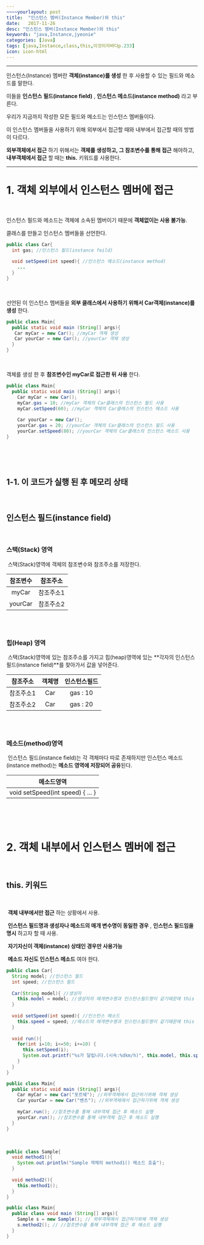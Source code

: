 ```yaml
---
~~~~yourlayout: post
title:  "인스턴스 멤버(Instance Member)와 this"
date:   2017-11-26
desc: "인스턴스 멤버(Instance Member)와 this"
keywords: "java,Instance,jyeonie"
categories: [Java]
tags: [java,Instance,class,this,이것이자바다p.233]
icon: icon-html
---
```


------

인스턴스(Instance) 멤버란 **객체(instance)를 생성** 한 후 사용할 수 있는 필드와 메소드를 말한다.

이들을 **인스턴스 필드(instance field)** , **인스턴스 메소드(instance method)** 라고 부른다.

우리가 지금까지 작성한 모든 필드와 메소드는 인스턴스 멤버들이다.

이 인스턴스 멤버들을 사용하기 위해 외부에서 접근할 때와 내부에서 접근할 때의 방법이 다르다.

**외부객체에서 접근** 하기 위해서는 **객체를 생성하고, 그 참조변수를 통해 접근** 해야하고, **내부객체에서 접근** 할 때는 **this.** 키워드를 사용한다.

------

# 1. 객체 외부에서 인스턴스 멤버에 접근

<br />

인스턴스 필드와 메소드는 객체에 소속된 멤버이기 때문에 **객체없이는 사용 불가능**.

클래스를 만들고 인스턴스 멤버들을 선언한다.

```java
public class Car{
  int gas; //인스턴스 필드(instance feild)
  
  void setSpeed(int speed){ //인스턴스 메소드(instance method)
    ...
  }
}
```

<br />

선언된 이 인스턴스 멤버들을 **외부 클래스에서 사용하기 위해서 Car객체(instance)를 생성** 한다.

```java
public class Main{
  public static void main (String[] args){
   Car myCar = new Car(); //myCar 객체 생성
   Car yourCar = new Car(); //yourCar 객체 생성
  }
}
```

<br />

객체를 생성 한 후 **참조변수인 myCar로 접근한 뒤 사용** 한다.

```java
public class Main{
  public static void main (String[] args){
    Car myCar = new Car(); 
    myCar.gas = 10; //myCar 객체의 Car클래스의 인스턴스 필드 사용
    myCar.setSpeed(60); //myCar 객체의 Car클래스의 인스턴스 메소드 사용
    
    Car yourCar = new Car();
    yourCar.gas = 20; //yourCar 객체의 Car클래스의 인스턴스 필드 사용
    yourCar.setSpeed(80); //yourCar 객체의 Car클래스의 인스턴스 메소드 사용
}
```

<br />

<br />

<br />

## 1-1. 이 코드가 실행 된 후 메모리 상태

<br />

## 인스턴스 필드(instance field)

<br />

### 스택(Stack) 영역 

​	스택(Stack)영역에 객체의 참조변수와 참조주소를 저장한다.

|  참조변수   | 참조주소  |
| :-----: | :---: |
|  myCar  | 참조주소1 |
| yourCar | 참조주소2 |

<br />

<br />

### 힙(Heap) 영역

​	스택(Stack)영역에 있는 참조주소를 가지고 힙(heap)영역에 있는 **각자의 인스턴스 필드(instance field)**를 찾아가서 값을 넣어준다.

| 참조주소  | 객체명  |  인스턴스필드  |
| :---: | :--: | :------: |
| 참조주소1 | Car  | gas : 10 |
| 참조주소2 | Car  | gas : 20 |

<br />

<br />

### 메소드(method)영역

​	인스턴스 필드(instance field)는 각 객체마다 따로 존재하지만 인스턴스 메소드(instance method)는 **메소드 영역에 저장되어 공유**된다.

|              메소드영역               |
| :------------------------------: |
| void setSpeed(int speed) { ... } |

<br />

<br />

<br />

# 2. 객체 내부에서 인스턴스 멤버에 접근

<br />

## **this.** 키워드

<br />

​	**객체 내부에서만 접근** 하는 상황에서 사용.

​	**인스턴스 필드명과 생성자나 메소드의 매개 변수명이 동일한 경우** , **인스턴스 필드임을 명시** 하고자 할 때 사용.

​	**자기자신이 객체(instance) 상태인 경우만 사용가능**  

​	**메소드 자신도 인스턴스 메소드** 여야 한다.

```java
public class Car{
  String model; //인스턴스 필드
  int speed; //인스턴스 필드
  
  Car(String model){ //생성자
    this.model = model; //생성자의 매개변수명과 인스턴스필드명이 같기때문에 this 사용.
  }
  
  void setSpeed(int speed){ //인스턴스 메소드
    this.speed = speed;	//메소드의 매개변수명과 인스턴스필드명이 같기때문에 this 사용.
  }
  
  void run(){
    for(int i=10; i<=50; i+=10) {
      this.setSpeed(i);
      System.out.printf("%s가 달립니다.(시속:%dkm/h)", this.model, this.speed);
    }
  }
}
```

```java
public class Main{
  public static void main (String[] args){
    Car myCar = new Car("포르쉐"); //외부객체에서 접근하기위해 객체 생성
    Car yourCar = new Car("벤츠"); //외부객체에서 접근하기위해 객체 생성
    
    myCar.run(); //참조변수를 통해 내부객체 접근 후 메소드 실행
    yourCar.run(); //참조변수를 통해 내부객체 접근 후 메소드 실행
  }
}
```

<br />

```java
public class Sample{
  void method1(){
    System.out.println("Sample 객체의 method1() 메소드 호출");
  }
  
  void method2(){
    this.method1();
  }
}
```

```java
public class Main{
  public class void main (String[] args){
    Sample s = new Sample(); // 외부객체에서 접근하기위해 객체 생성
    s.method2(); // //참조변수를 통해 내부객체 접근 후 메소드 실행
  }
}
```

